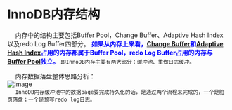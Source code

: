 

# InnoDB内存结构
&emsp; 内存中的结构主要包括Buffer Pool，Change Buffer、Adaptive Hash Index以及redo Log Buffer四部分。 **<font color = "blue">如果从内存上来看，[Change Buffer](/docs/SQL/ChangeBuffer.md)和[Adaptive Hash Index](/docs/SQL/AdaptiveHashIndex.md)占用的内存都属于Buffer Pool，redo Log Buffer占用的内存与 [Buffer Pool](/docs/SQL/bufferPoolNew.md)独立。</font>** `即InnoDB内存主要有两大部分：缓冲池、重做日志缓冲。`  

&emsp; 内存数据落盘整体思路分析：  
![image](http://www.wt1814.com/static/view/images/SQL/sql-173.png)  
&emsp; `InnoDB内存缓冲池中的数据page要完成持久化的话，是通过两个流程来完成的，一个是脏页落盘；一个是预写redo log日志。`  

<!-- 
&emsp; 保证数据的持久性：  
&emsp; 当缓冲池中的页的版本比磁盘要新时，数据库需要将新版本的页从缓冲池刷新到磁盘。但是如果每次一个页发送变化，就进行刷新，那么性能开发是非常大的，于是InnoDB采用了Write Ahead Log（WAL）策略和Force Log at Commit机制实现事务级别下数据的持久性。  

&emsp; WAL要求数据的变更写入到磁盘前，首先必须将内存中的日志写入到磁盘；  
&emsp; Force-log-at-commit要求当一个事务提交时，所有产生的日志都必须刷新到磁盘上，如果日志刷新成功后，缓冲池中的数据刷新到磁盘前数据库发生了宕机，那么重启时，数据库可以从日志中 恢复数据。  
&emsp; 为了确保每次日志都写入到重做日志文件，在每次将重做日志缓冲写入重做日志后，必须调用一次fsync操作，将缓冲文件从文件系统缓存中真正写入磁盘。 可以通过innodb_flush_log_at_trx_commit来控制重做日志刷新到磁盘的策略。  

-->

